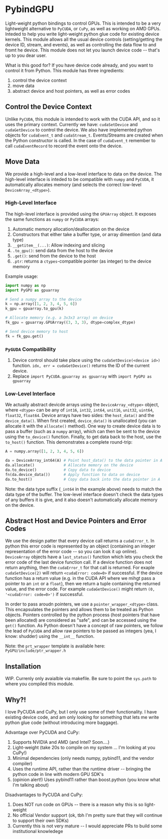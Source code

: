 # PybindGPU

Light-weight python bindings to control GPUs. This is intended to be a very
lightweight alternative to `PyCUDA`, or `CuPy`, as well as working on AMD GPUs.
Inteded to help you write light-weight python glue code for existing device
kernels. This module allows all the usual device controls (setting/getting the
device ID, stream, and events), as well as controlling the data flow to and
fromt he device. This module does not let you launch device code -- that's up to
you dear user.

What is this good for? If you have device code already, and you want to control
it from Python. This module has three ingredients:
1. control the device context
2. move data
3. abstract device and host pointers, as well as error codes

## Control the Device Context

Unlike `PyCUDA`, this module is intended to work with the CUDA API, and so it
uses the primary context. Currently we have: `cudaSetDevice` and `cudaGetDevice`
to control the device. We also have implemented python objects for `cudaEvent_t`
and `cudaStream_t`. Events/Streams are created when the Python constructor is
called. In the case of `cudaEvent_t` remember to call `cudaEventRecord` to
record the event onto the device.

## Move Data

We provide a high-level and a low-level interface to data on the device. The
high-level interface is inteded to be compatible with `numpy` and `PyCUDA`, it
automatically allocates memory (and selects the correct low-level
`DeviceArray_<dtype>`).

### High-Level Interface

The high-level interface is provided using the `GPUArray` object. It exposes the
same functions as `numpy` or `PyCUDA` arrays:
1. Automatic memory allocation/deallocation on the device
2. Constructors that either take a buffer type, or array dimention (and data
   type)
3. `__getitem__(...)`: Allow indexing and slicing
4. `.to_gpu()`: send data from the host to the device
5. `.get()`: send from the device to the host
6. `.ptr`: returns a `ctypes`-compatible pointer (as integer) to the device
   memory

Example usage:

```python
import numpy as np
import PyGPU as gpuarray

# Send a numpy array to the device
k = np.array([1, 2, 3, 4, 5, 6])
k_gpu = gpuarray.to_gpu(k)

# Allocate memory (e.g. a 3x3x3 array) on device
fk_gpu = gpuarray.GPUArray((3, 3, 3), dtype=complex_dtype)

# Send device memory to host
fk = fk_gpu.get()
```

### `PyGUDA` Compatibility

1. Device control should take place using the `cudaSetDevice(<device id>)`
   function. `idx, err = cudaGetDevice()` returns the ID of the current device.
2. Replace `import PyCUDA.gpuarray as gpuarray` with `import PyGPU as gpuarray`

### Low-Level Interface

We actually abstract devicde arrays using the `DeviceArray_<dtype>` object,
where `<dtype>` can be any of `int16`, `int32`, `int64`, `unit16`, `unit32`,
`uint64`, `float32`, `float64`. Device arrays have two sides: the `host_data()`
and the `device_data()`. When first created, `device_data()` is unallocated (you
can allocate it with the `allocate()` method). One way to create device data is
to pass a buffer (such as a `numpy` array), which can then be sent to the device
using the `to_device()` function. Finally, to get data back to the host, use the
`to_host()` function. This demonstrates a complete round-trip:

```python
A = numpy.array([1, 2, 3, 4, 5, 6])

da = DeviceArray_int64(A) # Point host_data() to the data pointer in A
da.allocate()             # Allocate memory on the device
da.to_device()            # Copy data to device
fn(da.device_data())      # Apply function to data on device
da.to_host()              # Copy data back into the data pointer in A
```

Note: the data type suffix (`_int64` in the example above) needs to match the
data type of the buffer. The low-level interface doesn't check the data types of
any buffers it is give, and it also doesn't automatically allocate memory on the
device.

## Abstract Host and Device Pointers and Error Codes

We use the design patter that every device call returns a `cudaError_t`. In
python this error code is represented by an object (containing an integer
representation of the error code -- so you can look it up online). `DeviceArray`
objects have a `last_status()` function which lets you check the error code of
the last device function call. If a device function does not return anything,
then the `cudaError_t` for that call is returned. For exaple `cudaSetDevice(2)`
will return `<cudaError: code=0>` if successful. If the device function has a
return value (e.g. in the CUDA API where we mihgt pass a pointer to an `int` or
a `float`),  then we return a tuple containing the returned value, and the error
code. For example `cudaGetDevice()` might return `(0, '<cudaError: code=0>')` if
successful.

In order to pass aroudn pointers, we use a `pointer_wrapper_<dtype>` class. This
encapsulates the pointers and allows them to be treated as Python objects.
Pointers controlled by the python process (host pointers that have been
allocated) are considered as "safe", and can be accessed using the `get()`
function. As Python doesn't have a concept of raw pointers, we follow the lead
of `PyCUDA` and allow raw pointers to be passed as integers (yea, I know:
shudder) using the `__int__` function.

Note: the `prt_wrapper` template is available here:
`PyGPU/include/ptr_wrapper.h`

## Installation

WIP. Currenly only avaialble via makefile. Be sure to point the `sys.path` to
where you compiled this module.

## Why?!

I love PyCUDA and CuPy, but I only use some of their functionality. I have
existing device code, and am only looking for something that lets me write
python glue code (without introducing more baggage).

Advantage over PyCUDA and CuPy:

1. Supports NVIDIA and AMD (and Intel? Soon....)
2. Light-weight (take 20s to compile on my system ... I'm looking at you CuPy!)
3. Minimal dependencies (only needs numpy, pybind11, and the vendor compiler)
4. Uses the runtime API, rather than the runtime driver -- bringing the python
   code in line with modern GPU SDK's
5. (opinion alert!) Uses pybind11 rather than boost.python (you know what I'm
   talking about)

Disadvantages to PyCUDA and CuPy:

1. Does NOT run code on GPUs -- there is a reason why this is so light-weight
2. No official Vendor support (ok, tbh I'm pretty sure that they will continue
   to support their own SDKs)
3. Currently this is not very mature -- I would appreciate PRs to build some
   institutional knowledege
